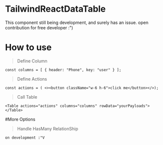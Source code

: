 # TailwindReactDataTable
This component still being development, and surely has an issue. open contribution for free developer :")


# How to use 
>Define Column
>
`const columns = [
        { header: "Phone", key: "user" }
    ];`
>Define Actions
>
   `const actions = ( <><button className="w-6 h-6">click me</button></>);`

>Call Table
>
`<Table actions="actions" columns="columns" rowData="yourPayloads"></Table>`

#More Options
>Handle HasMany RelationShip
>
`on development :"V` 
